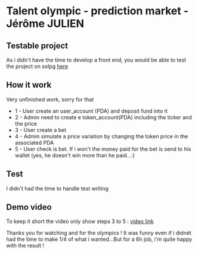 # Talent olympic - prediction market - Jérôme JULIEN

## Testable project

As i didn't have the time to develop a front end, you would be able to test the project on solpg [here](https://beta.solpg.io/66940b42cffcf4b13384d23b)

## How it work

Very unfinished work, sorry for that

- 1 - User create an user_account (PDA) and deposit fund into it
- 2 - Admin need to create e token_account(PDA) including the ticker and the price
- 3 - User create a bet
- 4 - Admin simulate a price variation by changing the token price in the associated PDA
- 5 - User check is bet. If i won't the money paid for the bet is send to his wallet (yes, he doesn't win more than he paid...:)

## Test

I didn't had the time to handle test writing

## Demo video

To keep it short the video only show steps 3 to 5 : [video link](https://www.loom.com/share/04990099d6fa4a9a96fc325791d5c8c1?sid=d0cc1b85-631e-42ec-b245-ae9ce8b35596)

Thanks you for watching and for the olympics ! It was funny even if i didnét had the time to make 1/4 of what i wanted...But for a 6h job, i'm quite happy with the result !
